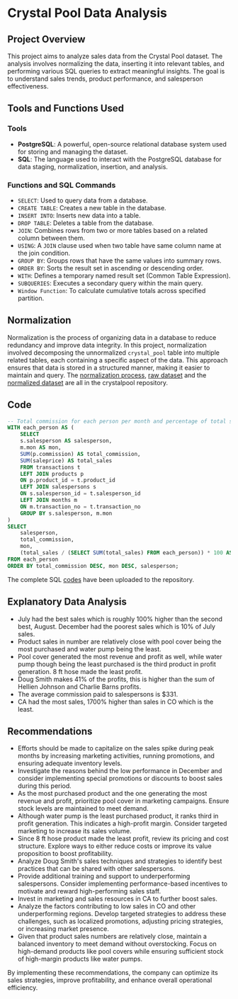 # Crystal Pool Data Analysis

## Project Overview
This project aims to analyze sales data from the Crystal Pool dataset. The analysis involves normalizing the data, inserting it into relevant tables, and performing various SQL queries to extract meaningful insights. The goal is to understand sales trends, product performance, and salesperson effectiveness.

## Tools and Functions Used
### Tools
- **PostgreSQL**: A powerful, open-source relational database system used for storing and managing the dataset.
- **SQL**: The language used to interact with the PostgreSQL database for data staging, normalization, insertion, and analysis.

### Functions and SQL Commands
- `SELECT`: Used to query data from a database.
- `CREATE TABLE`: Creates a new table in the database.
- `INSERT INTO`: Inserts new data into a table.
- `DROP TABLE`: Deletes a table from the database.
- `JOIN`: Combines rows from two or more tables based on a related column between them.
- `USING`: A `JOIN` clause used when two table have same column name at the join condition.
- `GROUP BY`: Groups rows that have the same values into summary rows.
- `ORDER BY`: Sorts the result set in ascending or descending order.
- `WITH`: Defines a temporary named result set (Common Table Expression).
- `SUBQUERIES`: Executes a secondary query within the main query.
- `Window Function`: To calculate cumulative totals across specified partition.

## Normalization
Normalization is the process of organizing data in a database to reduce redundancy and improve data integrity. In this project, normalization involved decomposing the unnormalized `crystal_pool` table into multiple related tables, each containing a specific aspect of the data. This approach ensures that data is stored in a structured manner, making it easier to maintain and query. The [normalization process](https://github.com/zinnydigits/crystalpool/blob/main/code.md), [raw dataset](https://github.com/zinnydigits/crystalpool/blob/main/crystals.csv) and the [normalized dataset](https://github.com/zinnydigits/crystalpool/blob/main/normalized.xlsx) are all in the crystalpool repository.

## Code
``` sql
-- Total commission for each person per month and percentage of total sales that commission represents
WITH each_person AS (
    SELECT 
    s.salesperson AS salesperson,
    m.mon AS mon,
    SUM(p.commission) AS total_commission,
    SUM(saleprice) AS total_sales
    FROM transactions t
    LEFT JOIN products p
    ON p.product_id = t.product_id
    LEFT JOIN salespersons s
    ON s.salesperson_id = t.salesperson_id
    LEFT JOIN months m
    ON m.transaction_no = t.transaction_no
    GROUP BY s.salesperson, m.mon
)
SELECT 
    salesperson, 
    total_commission,
    mon,
    (total_sales / (SELECT SUM(total_sales) FROM each_person)) * 100 AS sales_percentage
FROM each_person
ORDER BY total_commission DESC, mon DESC, salesperson;
```
The complete SQL [codes](https://github.com/zinnydigits/crystalpool/blob/main/code.md) have been uploaded to the repository.

## Explanatory Data Analysis
- July had the best sales which is roughly 100% higher than the second best, August. December had the poorest sales which is 10% of July sales.
- Product sales in number are relatively close with pool cover being the most purchased and water pump being the least.
- Pool cover generated the most revenue and profit as well, while water pump though being the least purchased is the third product in profit generation. 8 ft hose made the least profit.
- Doug Smith makes 41% of the profits, this is higher than the sum of Hellien Johnson and Charlie Barns profits.
- The average commission paid to salespersons is $331.
- CA had the most sales, 1700% higher than sales in CO which is the least.


## Recommendations
- Efforts should be made to capitalize on the sales spike during peak months by increasing marketing activities, running promotions, and ensuring adequate inventory levels.
- Investigate the reasons behind the low performance in December and consider implementing special promotions or discounts to boost sales during this period.
- As the most purchased product and the one generating the most revenue and profit, prioritize pool cover in marketing campaigns. Ensure stock levels are maintained to meet demand.
- Although water pump is the least purchased product, it ranks third in profit generation. This indicates a high-profit margin. Consider targeted marketing to increase its sales volume.
- Since 8 ft hose product made the least profit, review its pricing and cost structure. Explore ways to either reduce costs or improve its value proposition to boost profitability.
- Analyze Doug Smith's sales techniques and strategies to identify best practices that can be shared with other salespersons.
- Provide additional training and support to underperforming salespersons. Consider implementing performance-based incentives to motivate and reward high-performing sales staff.
- Invest in marketing and sales resources in CA to further boost sales.
- Analyze the factors contributing to low sales in CO and other underperforming regions. Develop targeted strategies to address these challenges, such as localized promotions, adjusting pricing strategies, or increasing market presence.
- Given that product sales numbers are relatively close, maintain a balanced inventory to meet demand without overstocking. Focus on high-demand products like pool covers while ensuring sufficient stock of high-margin products like water pumps.

By implementing these recommendations, the company can optimize its sales strategies, improve profitability, and enhance overall operational efficiency.

